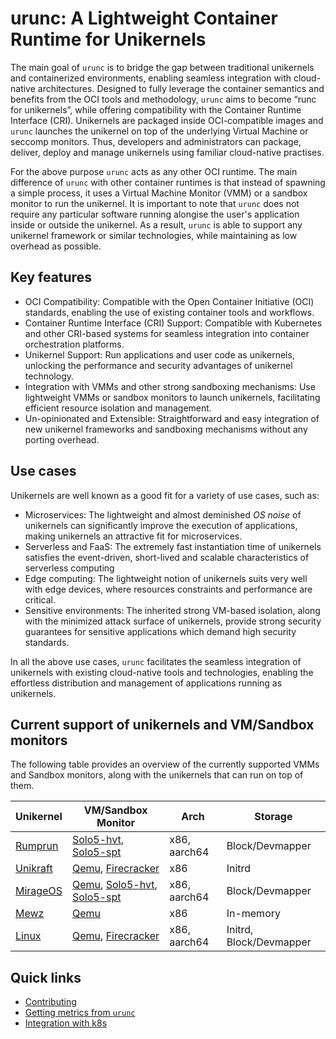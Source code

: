 # urunc: A Lightweight Container Runtime for Unikernels

The main goal of `urunc` is to bridge the gap between traditional unikernels and
containerized environments, enabling seamless integration with cloud-native
architectures. Designed to fully leverage the container semantics and benefits
from the OCI tools and methodology, `urunc` aims to become
“runc for unikernels”, while offering compatibility with the Container
Runtime Interface (CRI). Unikernels are packaged inside OCI-compatible images
and `urunc` launches the unikernel on top of the underlying Virtual Machine or
seccomp monitors. Thus, developers and administrators can package, deliver,
deploy and manage unikernels using familiar cloud-native practises.

For the above purpose `urunc` acts as any other OCI runtime. The main
difference of `urunc` with other container runtimes is that instead of
spawning a simple process, it uses a Virtual Machine Monitor (VMM) or a sandbox
monitor to run the unikernel. It is important to note that `urunc` does not
require any particular software running alongise the user's application inside
or outside the unikernel. As a result, `urunc` is able to support any unikernel
framework or similar technologies, while maintaining as low overhead as
possible.

## Key features

- OCI Compatibility: Compatible with the Open Container Initiative (OCI) standards, enabling the use of existing container tools and workflows.
- Container Runtime Interface (CRI) Support: Compatible with Kubernetes and other CRI-based systems for seamless integration into container orchestration platforms.
- Unikernel Support: Run applications and user code as unikernels, unlocking the performance and security advantages of unikernel technology.
- Integration with VMMs and other strong sandboxing mechanisms: Use lightweight VMMs or sandbox monitors to launch unikernels, facilitating efficient resource isolation and management.
- Un-opinionated and Extensible: Straightforward and easy integration of new unikernel frameworks and sandboxing mechanisms without any porting overhead.

## Use cases

Unikernels are well known as a good fit for a variety of use cases, such as:

- Microservices: The lightweight and almost deminished *OS noise* of unikernels
  can significantly improve the execution of applications, making unikernels an
  attractive fit for microservices.
- Serverless and FaaS: The extremely fast instantiation time of unikernels
  satisfies the event-driven, short-lived and scalable characteristics of
  serverless computing
- Edge computing: The lightweight notion of unikernels suits very well with edge
  devices, where resources constraints and performance are critical.
- Sensitive environments: The inherited strong VM-based isolation, along with
  the minimized attack surface of unikernels, provide strong security guarantees
  for sensitive applications which demand high security standards.

In all the above use cases, `urunc` facilitates the seamless integration of
unikernels with existing cloud-native tools and technologies, enabling the effortless
distribution and management of applications running as unikernels.

## Current support of unikernels and VM/Sandbox monitors

The following table provides an overview of the currently supported VMMs and
Sandbox monitors, along with the unikernels that can run on top of them.


| Unikernel                               | VM/Sandbox Monitor   | Arch         | Storage    |
|---------------------------------------- |--------------------- |------------- |----------- |
| [Rumprun](./unikernel-support#rumprun)  | [Solo5-hvt](./hypervisor-support#solo5-hvt), [Solo5-spt](./hypervisor-support#solo5-spt) | x86, aarch64  | Block/Devmapper  |
| [Unikraft](./unikernel-support#unikraft)| [Qemu](./hypervisor-support#qemu), [Firecracker](./hypervisor-support#aws-firecracker) | x86          | Initrd     |
| [MirageOS](./unikernel-support#mirage)| [Qemu](./hypervisor-support#qemu), [Solo5-hvt](./hypervisor-support#solo5-hvt), [Solo5-spt](./hypervisor-support#solo5-spt) | x86, aarch64          | Block/Devmapper |
| [Mewz](./unikernel-support#mewz)| [Qemu](./hypervisor-support#qemu) | x86 | In-memory |
| [Linux](./unikernel-support#linux)| [Qemu](./hypervisor-support#qemu), [Firecracker](./hypervisor-support#aws-firecracker) | x86, aarch64 | Initrd, Block/Devmapper |

## Quick links

- [Contributing](developer-guide/contribute/)
- [Getting metrics from `urunc`](developer-guide/timestamps)
- [Integration with k8s](tutorials/How-to-urunc-on-k8s/)
